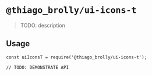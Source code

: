 # `@thiago_brolly/ui-icons-t`

> TODO: description

## Usage

```
const uiIconsT = require('@thiago_brolly/ui-icons-t');

// TODO: DEMONSTRATE API
```
